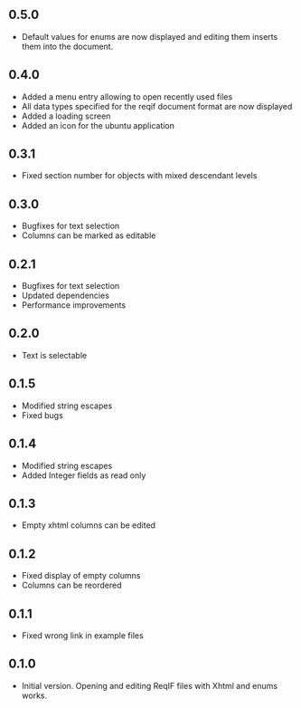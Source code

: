 ## 0.5.0

- Default values for enums are now displayed and editing them inserts them into the document.

## 0.4.0

- Added a menu entry allowing to open recently used files
- All data types specified for the reqif document format are now displayed
- Added a loading screen
- Added an icon for the ubuntu application

## 0.3.1

- Fixed section number for objects with mixed descendant levels

## 0.3.0

- Bugfixes for text selection
- Columns can be marked as editable

## 0.2.1

- Bugfixes for text selection
- Updated dependencies
- Performance improvements

## 0.2.0

- Text is selectable

## 0.1.5

- Modified string escapes
- Fixed bugs

## 0.1.4

- Modified string escapes
- Added Integer fields as read only

## 0.1.3

- Empty xhtml columns can be edited

## 0.1.2

- Fixed display of empty columns
- Columns can be reordered

## 0.1.1

- Fixed wrong link in example files


## 0.1.0

- Initial version. Opening and editing ReqIF files with Xhtml and enums works.
